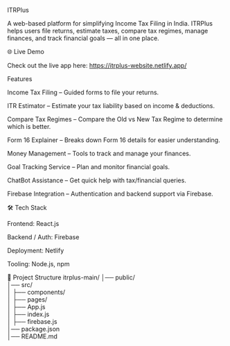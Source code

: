 ITRPlus

A web-based platform for simplifying Income Tax Filing in India.
ITRPlus helps users file returns, estimate taxes, compare tax regimes, manage finances, and track financial goals — all in one place.

🌐 Live Demo

Check out the live app here: https://itrplus-website.netlify.app/

Features

Income Tax Filing – Guided forms to file your returns.

ITR Estimator – Estimate your tax liability based on income & deductions.

Compare Tax Regimes – Compare the Old vs New Tax Regime to determine which is better.

Form 16 Explainer – Breaks down Form 16 details for easier understanding.

Money Management – Tools to track and manage your finances.

Goal Tracking Service – Plan and monitor financial goals.

ChatBot Assistance – Get quick help with tax/financial queries.

Firebase Integration – Authentication and backend support via Firebase.


🛠️ Tech Stack

Frontend: React.js

Backend / Auth: Firebase

Deployment: Netlify

Tooling: Node.js, npm


📂 Project Structure
itrplus-main/
│── public/              
│── src/                 
│   ├── components/      
│   ├── pages/           
│   ├── App.js           
│   ├── index.js         
│   ├── firebase.js      
│── package.json         
│── README.md            



